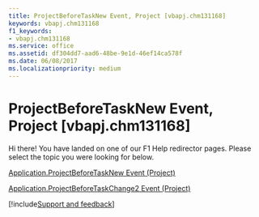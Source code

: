 ```yaml
---
title: ProjectBeforeTaskNew Event, Project [vbapj.chm131168]
keywords: vbapj.chm131168
f1_keywords:
- vbapj.chm131168
ms.service: office
ms.assetid: df304dd7-aad6-48be-9e1d-46ef14ca578f
ms.date: 06/08/2017
ms.localizationpriority: medium
---
```



# ProjectBeforeTaskNew Event, Project [vbapj.chm131168]

Hi there! You have landed on one of our F1 Help redirector pages. Please select the topic you were looking for below.

[Application.ProjectBeforeTaskNew Event (Project)](https://msdn.microsoft.com/library/77418f84-1d82-b227-75f8-c688b7bddf82%28Office.15%29.aspx)

[Application.ProjectBeforeTaskChange2 Event (Project)](https://msdn.microsoft.com/library/00992e39-dcbd-3826-4ce6-e2be55dc9c2c%28Office.15%29.aspx)

[!include[Support and feedback](~/includes/feedback-boilerplate.md)]